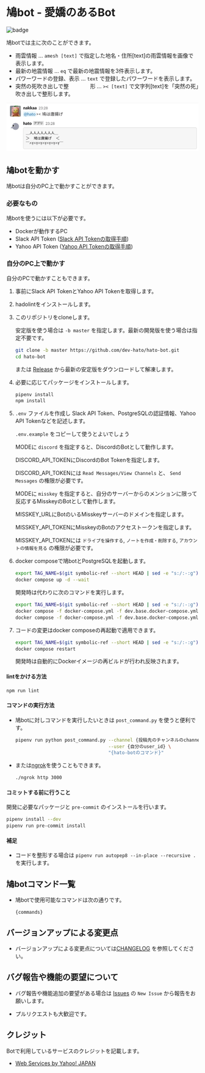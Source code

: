 # 鳩bot - 愛嬌のあるBot

![badge](https://github.com/dev-hato/hato-bot/workflows/pr-test/badge.svg)

鳩botでは主に次のことができます。

- 雨雲情報 ... `amesh [text]` で指定した地名・住所[text]の雨雲情報を画像で表示します。
- 最新の地震情報 ... `eq` で最新の地震情報を3件表示します。
- パワーワードの登録、表示 ... `text` で登録したパワーワードを表示します。
- 突然の死吹き出しで整　　　　形 ... `>< [text]` で文字列[text]を「突然の死」吹き出しで整形します。

![hato](./doc/img/hato-bot-run-1.png)

## 鳩botを動かす

鳩botは自分のPC上で動かすことができます。

### 必要なもの

鳩botを使うには以下が必要です。

- Dockerが動作するPC
- Slack API Token ([Slack API Tokenの取得手順](./doc/01_Get_Slack_API_Token.md))
- Yahoo API Token ([Yahoo API Tokenの取得手順](./doc/02_Get_Yahoo_API_Token.md))

### 自分のPC上で動かす

自分のPCで動かすこともできます。

1. 事前にSlack API TokenとYahoo API Tokenを取得します。
2. hadolintをインストールします。

3. このリポジトリをcloneします。

    安定版を使う場合は `-b master` を指定します。最新の開発版を使う場合は指定不要です。

    ```sh
    git clone -b master https://github.com/dev-hato/hato-bot.git
    cd hato-bot
    ```

    または [Release](https://github.com/dev-hato/hato-bot/releases/latest) から最新の安定版をダウンロードして解凍します。

4. 必要に応じてパッケージをインストールします。

    ```sh
    pipenv install
    npm install
    ```

5. `.env` ファイルを作成し  Slack API Token、PostgreSQLの認証情報、Yahoo API Tokenなどを記述します。

    `.env.example` をコピーして使うとよいでしょう

    MODEに `discord` を指定すると、DiscordのBotとして動作します。

    DISCORD_API_TOKENにDiscordのBot Tokenを指定します。

    DISCORD_API_TOKENには `Read Messages/View Channels` と、 `Send Messages` の権限が必要です。

    MODEに `misskey` を指定すると、自分のサーバーからのメンションに限って反応するMisskeyのBotとして動作します。

    MISSKEY_URLにBotのいるMisskeyサーバーのドメインを指定します。

    MISSKEY_API_TOKENにMisskeyのBotのアクセストークンを指定します。

    MISSKEY_API_TOKENには `ドライブを操作する`, `ノートを作成・削除する`, `アカウントの情報を見る` の権限が必要です。

6. docker composeで鳩botとPostgreSQLを起動します。

    ```sh
    export TAG_NAME=$(git symbolic-ref --short HEAD | sed -e "s:/:-:g")
    docker compose up -d --wait
    ```

    開発時は代わりに次のコマンドを実行します。

    ```sh
    export TAG_NAME=$(git symbolic-ref --short HEAD | sed -e "s:/:-:g")
    docker compose -f docker-compose.yml -f dev.base.docker-compose.yml -f dev.docker-compose.yml build
    docker compose -f docker-compose.yml -f dev.base.docker-compose.yml -f dev.docker-compose.yml watch
    ```

7. コードの変更はdocker composeの再起動で適用できます。

    ```sh
    export TAG_NAME=$(git symbolic-ref --short HEAD | sed -e "s:/:-:g")
    docker compose restart
    ```

   開発時は自動的にDockerイメージの再ビルドが行われ反映されます。

#### lintをかける方法

```sh
npm run lint
```

#### コマンドの実行方法

- 鳩botに対しコマンドを実行したいときは `post_command.py` を使うと便利です。

    ```sh
    pipenv run python post_command.py --channel {投稿先のチャンネルのchannel id} \
                                      --user {自分のuser_id} \
                                      "{hato-botのコマンド}"
    ```

- または[ngrok](https://ngrok.com/)を使うこともできます。

    ```sh
    ./ngrok http 3000
    ```

#### コミットする前に行うこと

開発に必要なパッケージと `pre-commit` のインストールを行います。

```sh
pipenv install --dev
pipenv run pre-commit install
```

#### 補足

- コードを整形する場合は `pipenv run autopep8 --in-place --recursive .` を実行します。

## 鳩botコマンド一覧

- 鳩botで使用可能なコマンドは次の通りです。

    ```text
    {commands}
    ```

## バージョンアップによる変更点

- バージョンアップによる変更点については[CHANGELOG](./CHANGELOG.md) を参照してください。

## バグ報告や機能の要望について

- バグ報告や機能追加の要望がある場合は [Issues](https://github.com/dev-hato/hato-bot/issues) の
     `New Issue` から報告をお願いします。

- プルリクエストも大歓迎です。

## クレジット

Botで利用しているサービスのクレジットを記載します。

- [Web Services by Yahoo! JAPAN](https://developer.yahoo.co.jp/sitemap/)
